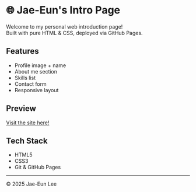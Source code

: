 # 🌐 Jae-Eun's Intro Page

Welcome to my personal web introduction page!  
Built with pure HTML & CSS, deployed via GitHub Pages.

## Features
- Profile image + name
- About me section
- Skills list
- Contact form
- Responsive layout

## Preview
[Visit the site here!](https://jaeeunlee-jane.github.io/web-basics-2025/)

## Tech Stack
- HTML5
- CSS3
- Git & GitHub Pages

---

© 2025 Jae-Eun Lee

